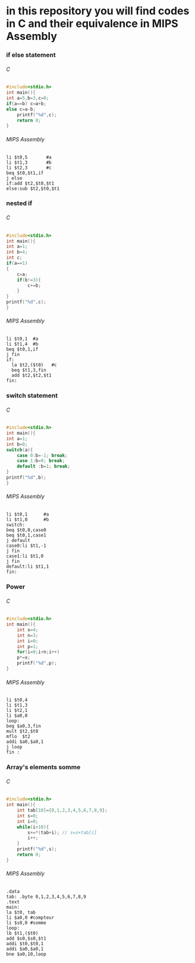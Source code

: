 <h1>in this repository you will find codes in C and their equivalence in MIPS Assembly</h1>
<h3>if else statement</h3>
<h6>C</h6>

```c
#include<stdio.h>
int main(){
int a=5,b=3,c=0;
if(a==b) c=a+b;
else c=a-b;
	printf("%d",c);
	return 0;
}
```
<h6>MIPS Assembly</h6>

```assembly
li $t0,5       #a
li $t1,3       #b
li $t2,3       #c
beq $t0,$t1,if
j else
if:add $t2,$t0,$t1
else:sub $t2,$t0,$t1
```
<h3>nested if</h3>
<h6>C</h6>

```c
#include<stdio.h>
int main(){
int a=1;
int b=4;
int c;
if(a==1)
{
	c=a;
	if(b!=3){
		c+=b;
	}	
}
printf("%d",c);
}
```
<h6>MIPS Assembly</h6>

```assembly
li $t0,1  #a
li $t1,4  #b
beq $t0,1,if
j fin
if:
  la $t2,($t0)   #c
  beq $t1,3,fin 
  add $t2,$t2,$t1
fin:
```
<h3>switch statement</h3>
<h6>C</h6>

```c
#include<stdio.h>
int main(){
int a=1;
int b=0;
switch(a){
	case 0:b=-1; break;
	case 1:b=0; break;
	default :b=1; break;
}
printf("%d",b);
}
```
<h6>MIPS Assembly</h6>

```assembly
li $t0,1      #a
li $t1,0      #b
switch:
beq $t0,0,case0
beq $t0,1,case1
j default
case0:li $t1,-1
j fin
case1:li $t1,0
j fin
default:li $t1,1
fin:
```
<h3>Power</h3>
<h6>C</h6>

```c
#include<stdio.h>
int main(){
	int x=4;
	int n=3;
	int i=0;
	int p=1;
	for(i=0;i<n;i++)
	p*=x;
	printf("%d",p);
}
```
<h6>MIPS Assembly</h6>

```assembly
li $t0,4
li $t1,3
li $t2,1
li $a0,0
loop:
beq $a0,3,fin
mult $t2,$t0
mflo  $t2
addi $a0,$a0,1
j loop
fin :
```

<h3>Array's elements somme</h3>
<h6>C</h6>

```c
#include<stdio.h>
int main(){
	int tab[10]={0,1,2,3,4,5,6,7,8,9};
	int s=0;
	int i=0;
	while(i<10){
		s+=*(tab+i); // s=s+tab[i]
		i++;
	}
	printf("%d",s);
	return 0;
}
```
<h6>MIPS Assembly</h6>

```assembly
.data 
tab: .byte 0,1,2,3,4,5,6,7,8,9
.text 
main: 
la $t0, tab 
li $a0,0 #compteur
li $s0,0 #somme
loop:
lb $t1,($t0)
add $s0,$s0,$t1
addi $t0,$t0,1
addi $a0,$a0,1
bne $a0,10,loop
```
